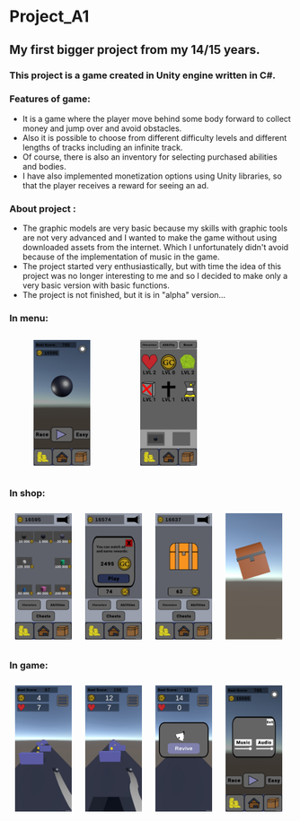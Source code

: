 <h1>Project_A1</h1>

<h2>My first bigger project from my 14/15 years. </h2>

<h3> This project is a game created in Unity engine written in C#. </h2>
<h3> Features of game: </h2>

<ul>
<li>It is a game where the player move behind some body forward to collect money and jump over and avoid obstacles.</li>

<li>Also it is possible to choose from different difficulty levels and different lengths of tracks including an infinite track. </li>

<li>Of course, there is also an inventory for selecting purchased abilities and bodies.</li>

<li>I have also implemented monetization options using Unity libraries, so that the player receives a reward for seeing an ad.</li>

</ul>

<h3> About project :</h3>

<ul>
<li>The graphic models are very basic because my skills with graphic tools are not very advanced and I wanted to make the game without using downloaded assets from the internet. Which I unfortunately didn't avoid because of the implementation of music in the game.</li>

<li>The project started very enthusiastically, but with time the idea of this project was no longer interesting to me and so I decided to make only a very basic version with basic functions. </li>

<li>The project is not finished, but it is in "alpha" version...</li>

</ul>



<h3>In menu:</h3>
<div class="row">
<img style="padding: 2.5% 8.5%" src="./project-A/menu.jpg" alt="menu" width="20%" height="20%"/>
<img style="padding: 2.5% 8.5%" src="./project-A/abbility-inventory.jpg" alt="ability-inventory" width="20%" height="20%"/>
</div>
<h3>In shop:</h3>
<div class="row">
<img style="padding: 2%" src="./project-A/character-shop.jpg" alt="character-shop" width="20%" height="20%"/>
<img style="padding: 2%" src="./project-A/reward-ad.jpg" alt="reward-ad" width="20%" height="20%"/>
<img style="padding: 2%" src="./project-A/chest.jpg" alt="chest" width="20%" height="20%"/>
<img style="padding: 2%" src="./project-A/chest-anim.jpg" alt="chest-anim" width="20%" height="20%"/>
</div>
<h3>In game:</h3>
<div class="row">
<img style="padding: 2%" src="./project-A/game1.jpg" alt="game1" width="20%" height="20%"/>
<img style="padding: 2%" src="./project-A/game2.jpg" alt="game2" width="20%" height="20%"/>
<img style="padding: 2%" src="./project-A/death.jpg" alt="death" width="20%" height="20%"/>
<img style="padding: 2%" src="./project-A/sett.jpg" alt="settings" width="20%" height="20%"/>
</div>
